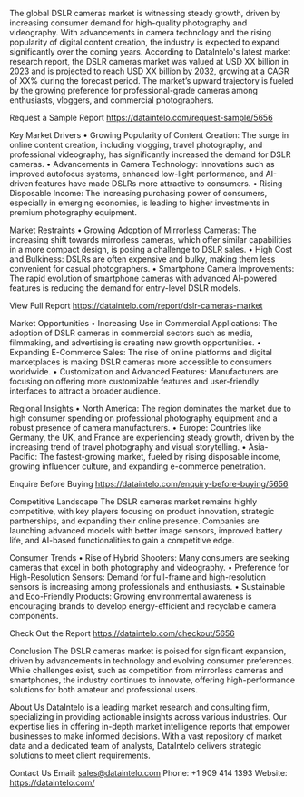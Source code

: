 The global DSLR cameras market is witnessing steady growth, driven by increasing consumer demand for high-quality photography and videography. With advancements in camera technology and the rising popularity of digital content creation, the industry is expected to expand significantly over the coming years.
According to DataIntelo's latest market research report, the DSLR cameras market was valued at USD XX billion in 2023 and is projected to reach USD XX billion by 2032, growing at a CAGR of XX% during the forecast period. The market’s upward trajectory is fueled by the growing preference for professional-grade cameras among enthusiasts, vloggers, and commercial photographers.

Request a Sample Report https://dataintelo.com/request-sample/5656 

Key Market Drivers
•	Growing Popularity of Content Creation: The surge in online content creation, including vlogging, travel photography, and professional videography, has significantly increased the demand for DSLR cameras.
•	Advancements in Camera Technology: Innovations such as improved autofocus systems, enhanced low-light performance, and AI-driven features have made DSLRs more attractive to consumers.
•	Rising Disposable Income: The increasing purchasing power of consumers, especially in emerging economies, is leading to higher investments in premium photography equipment.

Market Restraints
•	Growing Adoption of Mirrorless Cameras: The increasing shift towards mirrorless cameras, which offer similar capabilities in a more compact design, is posing a challenge to DSLR sales.
•	High Cost and Bulkiness: DSLRs are often expensive and bulky, making them less convenient for casual photographers.
•	Smartphone Camera Improvements: The rapid evolution of smartphone cameras with advanced AI-powered features is reducing the demand for entry-level DSLR models.

View Full Report https://dataintelo.com/report/dslr-cameras-market 

Market Opportunities
•	Increasing Use in Commercial Applications: The adoption of DSLR cameras in commercial sectors such as media, filmmaking, and advertising is creating new growth opportunities.
•	Expanding E-Commerce Sales: The rise of online platforms and digital marketplaces is making DSLR cameras more accessible to consumers worldwide.
•	Customization and Advanced Features: Manufacturers are focusing on offering more customizable features and user-friendly interfaces to attract a broader audience.

Regional Insights
•	North America: The region dominates the market due to high consumer spending on professional photography equipment and a robust presence of camera manufacturers.
•	Europe: Countries like Germany, the UK, and France are experiencing steady growth, driven by the increasing trend of travel photography and visual storytelling.
•	Asia-Pacific: The fastest-growing market, fueled by rising disposable income, growing influencer culture, and expanding e-commerce penetration.

Enquire Before Buying https://dataintelo.com/enquiry-before-buying/5656 

Competitive Landscape
The DSLR cameras market remains highly competitive, with key players focusing on product innovation, strategic partnerships, and expanding their online presence. Companies are launching advanced models with better image sensors, improved battery life, and AI-based functionalities to gain a competitive edge.

Consumer Trends
•	Rise of Hybrid Shooters: Many consumers are seeking cameras that excel in both photography and videography.
•	Preference for High-Resolution Sensors: Demand for full-frame and high-resolution sensors is increasing among professionals and enthusiasts.
•	Sustainable and Eco-Friendly Products: Growing environmental awareness is encouraging brands to develop energy-efficient and recyclable camera components.

Check Out the Report https://dataintelo.com/checkout/5656

Conclusion
The DSLR cameras market is poised for significant expansion, driven by advancements in technology and evolving consumer preferences. While challenges exist, such as competition from mirrorless cameras and smartphones, the industry continues to innovate, offering high-performance solutions for both amateur and professional users.

About Us
DataIntelo is a leading market research and consulting firm, specializing in providing actionable insights across various industries. Our expertise lies in offering in-depth market intelligence reports that empower businesses to make informed decisions. With a vast repository of market data and a dedicated team of analysts, DataIntelo delivers strategic solutions to meet client requirements.

Contact Us
Email: sales@dataintelo.com
Phone: +1 909 414 1393
Website: https://dataintelo.com/
